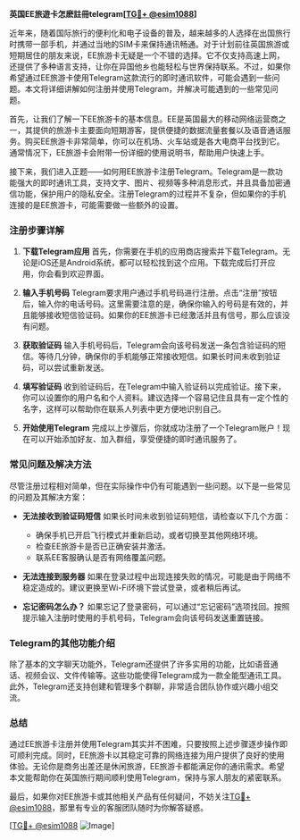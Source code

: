 **英国EE旅遊卡怎麽註冊telegram[[TG💪+ @esim1088](https://t.me/s/esim1088)]**

近年来，随着国际旅行的便利化和电子设备的普及，越来越多的人选择在出国旅行时携带一部手机，并通过当地的SIM卡来保持通讯畅通。对于计划前往英国旅游或短期居住的朋友来说，EE旅游卡无疑是一个不错的选择。它不仅支持高速上网，还提供了多种语言支持，让你在异国他乡也能轻松与世界保持联系。不过，如果你希望通过EE旅游卡使用Telegram这款流行的即时通讯软件，可能会遇到一些问题。本文将详细讲解如何注册并使用Telegram，并解决可能遇到的一些常见问题。

首先，让我们了解一下EE旅游卡的基本信息。EE是英国最大的移动网络运营商之一，其提供的旅游卡主要面向短期游客，提供便捷的数据流量套餐以及语音通话服务。购买EE旅游卡非常简单，你可以在机场、火车站或是各大电商平台找到它。通常情况下，EE旅游卡会附带一份详细的使用说明书，帮助用户快速上手。

接下来，我们进入正题——如何用EE旅游卡注册Telegram。Telegram是一款功能强大的即时通讯工具，支持文字、图片、视频等多种消息形式，并且具备加密通信功能，保护用户的隐私安全。注册Telegram的过程并不复杂，但如果你的手机连接的是EE旅游卡，可能需要做一些额外的设置。

### 注册步骤详解

1. **下载Telegram应用**
   首先，你需要在手机的应用商店搜索并下载Telegram。无论是iOS还是Android系统，都可以轻松找到这个应用。下载完成后打开应用，你会看到欢迎界面。

2. **输入手机号码**
   Telegram要求用户通过手机号码进行注册。点击“注册”按钮后，输入你的电话号码。这里需要注意的是，确保你输入的号码是有效的，并且能够接收短信验证码。如果你的EE旅游卡已经激活并且有信号，那么应该没有问题。

3. **获取验证码**
   输入手机号码后，Telegram会向该号码发送一条包含验证码的短信。等待几分钟，确保你的手机能够正常接收短信。如果长时间未收到验证码，可以尝试重新发送。

4. **填写验证码**
   收到验证码后，在Telegram中输入验证码以完成验证。接下来，你可以设置你的用户名和个人资料。建议选择一个容易记住且具有一定个性的名字，这样可以帮助你在联系人列表中更方便地识别自己。

5. **开始使用Telegram**
   完成以上步骤后，你就成功注册了一个Telegram账户！现在可以开始添加好友、加入群组，享受便捷的即时通讯服务了。

### 常见问题及解决方法

尽管注册过程相对简单，但在实际操作中仍有可能遇到一些问题。以下是一些常见的问题及其解决方案：

- **无法接收到验证码短信**
  如果长时间未收到验证码短信，请检查以下几个方面：
  - 确保手机已开启飞行模式并重新启动，或者切换至其他网络环境。
  - 检查EE旅游卡是否已正确安装并激活。
  - 联系EE客服确认是否有网络覆盖问题。

- **无法连接到服务器**
  如果在登录过程中出现连接失败的情况，可能是由于网络不稳定造成的。建议更换至Wi-Fi环境下尝试登录，或者稍后再试。

- **忘记密码怎么办？**
  如果忘记了登录密码，可以通过“忘记密码”选项找回。按照提示输入注册时使用的手机号码，Telegram会向该号码发送重置链接。

### Telegram的其他功能介绍

除了基本的文字聊天功能外，Telegram还提供了许多实用的功能，比如语音通话、视频会议、文件传输等。这些功能使得Telegram成为一款全能型通讯工具。此外，Telegram还支持创建和管理多个群聊，非常适合团队协作或兴趣小组交流。

### 总结

通过EE旅游卡注册并使用Telegram其实并不困难，只要按照上述步骤逐步操作即可顺利完成。同时，EE旅游卡以其稳定可靠的网络连接为用户提供了良好的使用体验。无论你是商务出差还是休闲旅游，EE旅游卡都能满足你的通讯需求。希望本文能帮助你在英国旅行期间顺利使用Telegram，保持与家人朋友的紧密联系。

最后，如果你对EE旅游卡或其他相关产品有任何疑问，不妨关注[TG💪+ @esim1088](https://t.me/s/esim1088)，那里有专业的客服团队随时为你解答疑惑。

[[TG💪+ @esim1088](https://t.me/s/esim1088) ![Image](https://i.postimg.cc/4NQfJmqS/Snipaste-2025-05-13-00-14-12.png)]